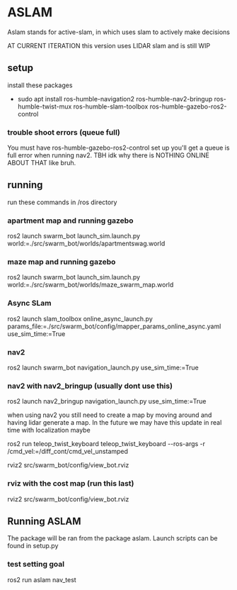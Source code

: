 # ASLAM

Aslam stands for active-slam, in which uses slam to actively make decisions

AT CURRENT ITERATION this version uses LIDAR slam and is still WIP 

## setup

install these packages

- sudo apt install ros-humble-navigation2 ros-humble-nav2-bringup ros-humble-twist-mux ros-humble-slam-toolbox ros-humble-gazebo-ros2-control

### trouble shoot errors (queue full)

You must have ros-humble-gazebo-ros2-control set up you'll get a queue is full error when running nav2. TBH idk why there is NOTHING ONLINE ABOUT THAT like bruh.

## running

run these commands in /ros directory

### apartment map and running gazebo

ros2 launch swarm_bot launch_sim.launch.py world:=./src/swarm_bot/worlds/apartmentswag.world

### maze map and running gazebo

ros2 launch swarm_bot launch_sim.launch.py world:=./src/swarm_bot/worlds/maze_swarm_map.world

### Async SLam

ros2 launch slam_toolbox online_async_launch.py params_file:=./src/swarm_bot/config/mapper_params_online_async.yaml use_sim_time:=True

### nav2 

ros2 launch swarm_bot navigation_launch.py use_sim_time:=True

### nav2 with nav2_bringup (usually dont use this)

ros2 launch nav2_bringup navigation_launch.py use_sim_time:=True

when using nav2 you still need to create a map by moving around and having lidar generate a map. In the future we may have this update in real time with localization maybe

ros2 run teleop_twist_keyboard teleop_twist_keyboard --ros-args -r /cmd_vel:=/diff_cont/cmd_vel_unstamped

rviz2 src/swarm_bot/config/view_bot.rviz    

### rviz with the cost map (run this last)

rviz2 src/swarm_bot/config/view_bot.rviz    

## Running ASLAM

The package will be ran from the package aslam. Launch scripts can be found in setup.py

### test setting goal

ros2 run aslam nav_test

